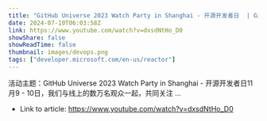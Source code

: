 ```yaml
---
title: "GitHub Universe 2023 Watch Party in Shanghai - 开源开发者日  | GitHub 圆桌讨论：生成式 AI 时代的软件研发 [2]"
date: 2024-07-10T06:03:58Z
link: https://www.youtube.com/watch?v=dxsdNtHo_D0
showShare: false
showReadTime: false
thumbnail: images/devops.png
tags: ["developer.microsoft.com/en-us/reactor"]
---
```

活动主题：GitHub Universe 2023 Watch Party in Shanghai - 开源开发者日11月9 - 10日，我们与线上的数万名观众一起，共同关注 ...

- Link to article: https://www.youtube.com/watch?v=dxsdNtHo_D0